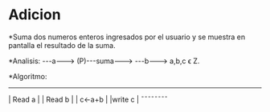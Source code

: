 # Adicion
*Suma dos numeros enteros ingresados por el usuario y se muestra en pantalla el resultado de la suma.

*Analisis:  ---a--->
                    (P)---suma--->
            ---b--->
a,b,c ϵ Z.

*Algoritmo:
  ________
 | Read a |
 | Read b |
 | c<-a+b |
 |write c |
  ¯¯¯¯¯¯¯¯
